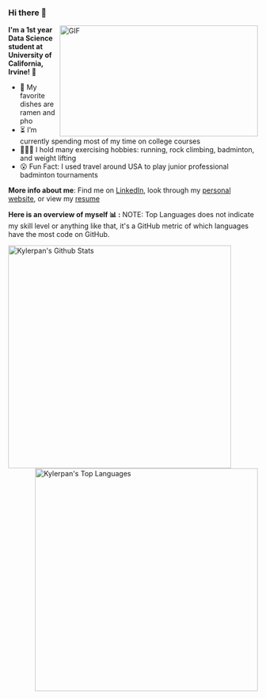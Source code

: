 ### Hi there 👋

  <img align="right" alt="GIF" src="https://c.tenor.com/aYftpu3atRYAAAAd/studying-from-up-on-the-poppy-hill.gif" width="400" height="224"/> 
  
**I'm a 1st year Data Science student at University of California, Irvine! 🙂**
- 🍜  My favorite dishes are ramen and pho
- ⏳  I’m currently spending most of my time on college courses
- 🏃🏻‍♂️  I hold many exercising hobbies: running, rock climbing, badminton, and weight lifting
- 😮  Fun Fact: I used travel around USA to play junior professional badminton tournaments


**More info about me**: Find me on [LinkedIn](https://www.linkedin.com/in/kylerpan/), look through my [personal website](https://kylepan.netlify.app/), or view my [resume](https://kylepan.netlify.app/assets/resume.pdf)

**Here is an overview of myself 📊 :**
NOTE: Top Languages does not indicate my skill level or anything like that, it's a GitHub metric of which languages have the most code on GitHub.

<a href="#">
  <img align="left" alt="Kylerpan's Github Stats" src="https://github-readme-stats-beige-pi.vercel.app/api?username=kylerpan&show_icons=true&hide_border=true&count_private=true" width="450"/>
</a>
<a href="#">
  <img align="right" alt="Kylerpan's Top Languages" src="https://github-readme-stats-beige-pi.vercel.app/api/top-langs/?username=kylerpan&layout=compact" width="450"/>
</a>
